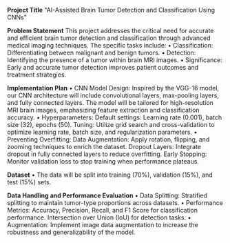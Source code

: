 **Project Title**
"AI-Assisted Brain Tumor Detection and Classification Using CNNs"

**Problem Statement**
This project addresses the critical need for accurate and efficient brain tumor detection and classification through advanced medical imaging techniques. The specific tasks include:
•	Classification: Differentiating between malignant and benign tumors.
•	Detection: Identifying the presence of a tumor within brain MRI images.
•	Significance: Early and accurate tumor detection improves patient outcomes and treatment strategies.

**Implementation Plan**
•	CNN Model Design: Inspired by the VGG-16 model, our CNN architecture will include convolutional layers, max-pooling layers, and fully connected layers. The model will be tailored for high-resolution MRI brain images, emphasizing feature extraction and classification accuracy.
•	Hyperparameters:
  Default settings: Learning rate (0.001), batch size (32), epochs (50).
  Tuning: Utilize grid search and cross-validation to optimize learning rate, batch size, and regularization parameters.
•	Preventing Overfitting:
  Data Augmentation: Apply rotation, flipping, and zooming techniques to enrich the dataset.
  Dropout Layers: Integrate dropout in fully connected layers to reduce overfitting.
  Early Stopping: Monitor validation loss to stop training when performance plateaus.

**Dataset**
•	The data will be split into training (70%), validation (15%), and test (15%) sets.

**Data Handling and Performance Evaluation**
•	Data Splitting: Stratified splitting to maintain tumor-type proportions across datasets.
•	Performance Metrics: Accuracy, Precision, Recall, and F1 Score for classification performance. Intersection over Union (IoU) for detection tasks.
•	Augmentation: Implement image data augmentation to increase the robustness and generalizability of the model.
